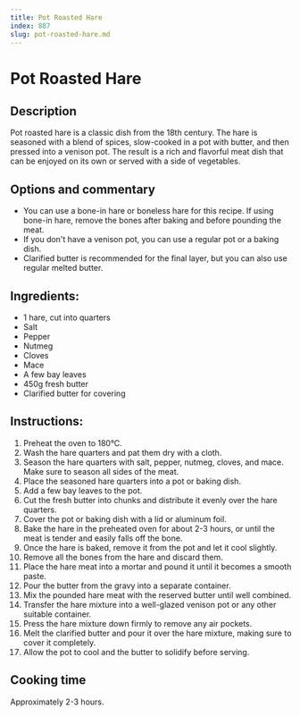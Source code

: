 ```yaml
---
title: Pot Roasted Hare
index: 887
slug: pot-roasted-hare.md
---
```


# Pot Roasted Hare

## Description
Pot roasted hare is a classic dish from the 18th century. The hare is seasoned with a blend of spices, slow-cooked in a pot with butter, and then pressed into a venison pot. The result is a rich and flavorful meat dish that can be enjoyed on its own or served with a side of vegetables.

## Options and commentary
- You can use a bone-in hare or boneless hare for this recipe. If using bone-in hare, remove the bones after baking and before pounding the meat.
- If you don't have a venison pot, you can use a regular pot or a baking dish.
- Clarified butter is recommended for the final layer, but you can also use regular melted butter.

## Ingredients:
- 1 hare, cut into quarters
- Salt
- Pepper
- Nutmeg
- Cloves
- Mace
- A few bay leaves
- 450g fresh butter
- Clarified butter for covering

## Instructions:
1. Preheat the oven to 180°C.
2. Wash the hare quarters and pat them dry with a cloth.
3. Season the hare quarters with salt, pepper, nutmeg, cloves, and mace. Make sure to season all sides of the meat.
4. Place the seasoned hare quarters into a pot or baking dish.
5. Add a few bay leaves to the pot.
6. Cut the fresh butter into chunks and distribute it evenly over the hare quarters.
7. Cover the pot or baking dish with a lid or aluminum foil.
8. Bake the hare in the preheated oven for about 2-3 hours, or until the meat is tender and easily falls off the bone.
9. Once the hare is baked, remove it from the pot and let it cool slightly.
10. Remove all the bones from the hare and discard them.
11. Place the hare meat into a mortar and pound it until it becomes a smooth paste.
12. Pour the butter from the gravy into a separate container.
13. Mix the pounded hare meat with the reserved butter until well combined.
14. Transfer the hare mixture into a well-glazed venison pot or any other suitable container.
15. Press the hare mixture down firmly to remove any air pockets.
16. Melt the clarified butter and pour it over the hare mixture, making sure to cover it completely.
17. Allow the pot to cool and the butter to solidify before serving.

## Cooking time
Approximately 2-3 hours.